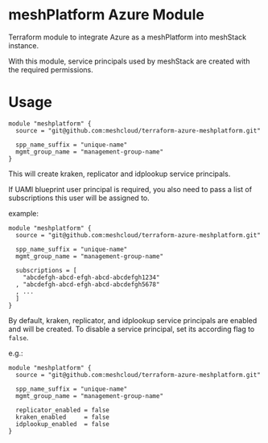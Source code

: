 # meshPlatform Azure Module

Terraform module to integrate Azure as a meshPlatform into meshStack instance.

With this module, service principals used by meshStack are created with the required permissions.

# Usage
```hcl
module "meshplatform" {
  source = "git@github.com:meshcloud/terraform-azure-meshplatform.git"

  spp_name_suffix = "unique-name"
  mgmt_group_name = "management-group-name"
}
```
This will create kraken, replicator and idplookup service principals.

If UAMI blueprint user principal is required, you also need to pass a list of subscriptions this user will be assigned to.

example:
```hcl
module "meshplatform" {
  source = "git@github.com:meshcloud/terraform-azure-meshplatform.git"

  spp_name_suffix = "unique-name"
  mgmt_group_name = "management-group-name"

  subscriptions = [
    "abcdefgh-abcd-efgh-abcd-abcdefgh1234"
  , "abcdefgh-abcd-efgh-abcd-abcdefgh5678"
  , ...
  ]
}
```

By default, kraken, replicator, and idplookup service principals are enabled and will be created. To disable a service principal, set its according flag to `false`. 

e.g.:

```hcl
module "meshplatform" {
  source = "git@github.com:meshcloud/terraform-azure-meshplatform.git"

  spp_name_suffix = "unique-name"
  mgmt_group_name = "management-group-name"

  replicator_enabled = false
  kraken_enabled     = false
  idplookup_enabled  = false
}
```
